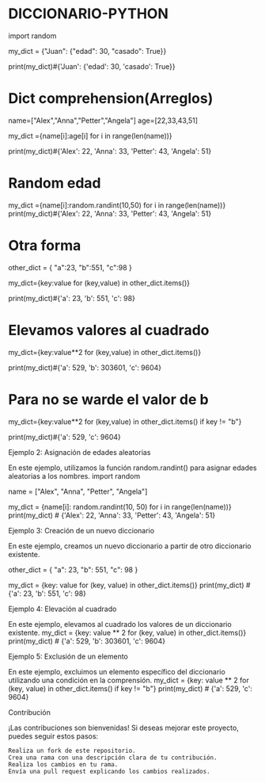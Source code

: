 # DICCIONARIO-PYTHON

import random

my_dict = {"Juan": {"edad": 30, "casado": True}}

print(my_dict)#{'Juan': {'edad': 30, 'casado': True}}

# Dict comprehension(Arreglos)
name=["Alex","Anna","Petter","Angela"]
age=[22,33,43,51]

my_dict ={name[i]:age[i] for i in range(len(name))}

print(my_dict)#{'Alex': 22, 'Anna': 33, 'Petter': 43, 'Angela': 51}

# Random  edad
my_dict ={name[i]:random.randint(10,50) for i in range(len(name))}
print(my_dict)#{'Alex': 22, 'Anna': 33, 'Petter': 43, 'Angela': 51}

# Otra forma

other_dict = {
    "a":23,
    "b":551,
    "c":98
}

my_dict={key:value for (key,value) in other_dict.items()}

print(my_dict)#{'a': 23, 'b': 551, 'c': 98}

# Elevamos valores al cuadrado
my_dict={key:value**2 for (key,value) in other_dict.items()}

print(my_dict)#{'a': 529, 'b': 303601, 'c': 9604}

# Para no se warde el valor de b
my_dict={key:value**2 for (key,value) in other_dict.items() if key != "b"}

print(my_dict)#{'a': 529, 'c': 9604}

Ejemplo 2: Asignación de edades aleatorias

En este ejemplo, utilizamos la función random.randint() para asignar edades aleatorias a los nombres.
import random

name = ["Alex", "Anna", "Petter", "Angela"]

my_dict = {name[i]: random.randint(10, 50) for i in range(len(name))}
print(my_dict)  # {'Alex': 22, 'Anna': 33, 'Petter': 43, 'Angela': 51}

Ejemplo 3: Creación de un nuevo diccionario

En este ejemplo, creamos un nuevo diccionario a partir de otro diccionario existente.

other_dict = {
    "a": 23,
    "b": 551,
    "c": 98
}

my_dict = {key: value for (key, value) in other_dict.items()}
print(my_dict)  # {'a': 23, 'b': 551, 'c': 98}

Ejemplo 4: Elevación al cuadrado

En este ejemplo, elevamos al cuadrado los valores de un diccionario existente.
my_dict = {key: value ** 2 for (key, value) in other_dict.items()}
print(my_dict)  # {'a': 529, 'b': 303601, 'c': 9604}

Ejemplo 5: Exclusión de un elemento

En este ejemplo, excluimos un elemento específico del diccionario utilizando una condición en la comprensión.
my_dict = {key: value ** 2 for (key, value) in other_dict.items() if key != "b"}
print(my_dict)  # {'a': 529, 'c': 9604}

Contribución

¡Las contribuciones son bienvenidas! Si deseas mejorar este proyecto, puedes seguir estos pasos:

    Realiza un fork de este repositorio.
    Crea una rama con una descripción clara de tu contribución.
    Realiza los cambios en tu rama.
    Envía una pull request explicando los cambios realizados.
    


